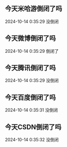 ## 今天米哈游倒闭了吗

2024-10-14 0:35:29 没倒闭

## 今天微博倒闭了吗

2024-10-14 0:35:29 倒闭了

## 今天腾讯倒闭了吗

2024-10-14 0:35:29 没倒闭

## 今天百度倒闭了吗

2024-10-14 0:35:31 没倒闭

## 今天CSDN倒闭了吗

2024-10-14 0:35:32 没倒闭

